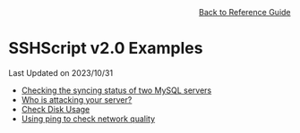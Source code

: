 <div style="text-align:right"><a href="../index">Back to Reference Guide</a></div>

# SSHScript v2.0 Examples
Last Updated on 2023/10/31

* [Checking the syncing status of two MySQL servers](mysqlsyncstate)
* [Who is attacking your server?](ex-lasdb)
* [Check Disk Usage](ex-df)
* [Using ping to check network quality](ex-ping)